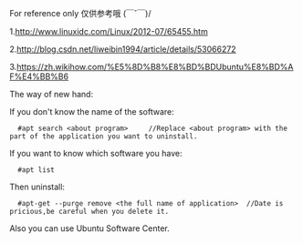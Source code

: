 For reference only   仅供参考哦   \(￣ˇ￣)/ 

1.http://www.linuxidc.com/Linux/2012-07/65455.htm

2.http://blog.csdn.net/liweibin1994/article/details/53066272

3.https://zh.wikihow.com/%E5%8D%B8%E8%BD%BDUbuntu%E8%BD%AF%E4%BB%B6





The way of new hand:

If you don't know the name of the software:      
    
      #apt search <about program>     //Replace <about program> with the part of the application you want to uninstall.
      
If you want to know which software you have:

      #apt list
      
Then uninstall:

      #apt-get --purge remove <the full name of application>  //Date is pricious,be careful when you delete it.
      
Also you can use Ubuntu Software Center.

